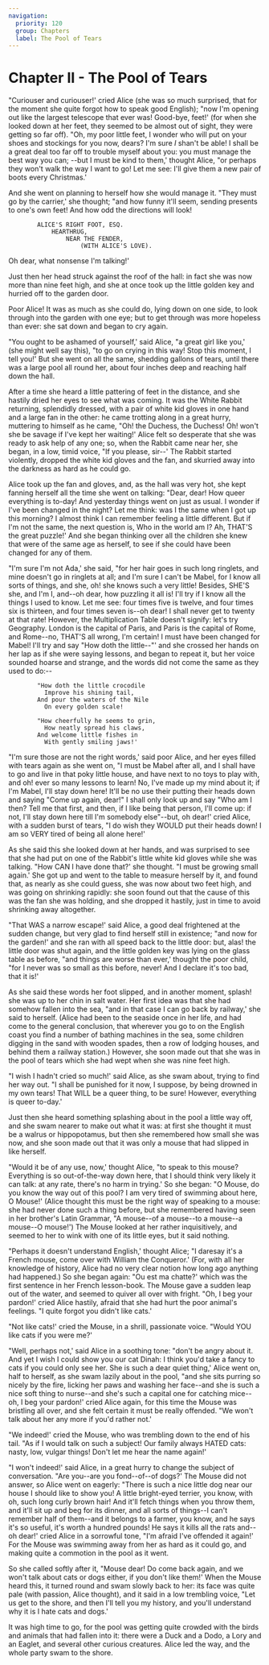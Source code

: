 ```yaml
---
navigation:
  priority: 120
  group: Chapters
  label: The Pool of Tears
---
```


# Chapter II - The Pool of Tears

  "Curiouser and curiouser!' cried Alice (she was so much
surprised, that for the moment she quite forgot how to speak good
English); "now I'm opening out like the largest telescope that
ever was!  Good-bye, feet!' (for when she looked down at her
feet, they seemed to be almost out of sight, they were getting so
far off).  "Oh, my poor little feet, I wonder who will put on
your shoes and stockings for you now, dears?  I'm sure _I_ shan't
be able!  I shall be a great deal too far off to trouble myself
about you:  you must manage the best way you can; --but I must be
kind to them,' thought Alice, "or perhaps they won't walk the
way I want to go!  Let me see:  I'll give them a new pair of
boots every Christmas.'

  And she went on planning to herself how she would manage it.
"They must go by the carrier,' she thought; "and how funny it'll
seem, sending presents to one's own feet!  And how odd the
directions will look!

            ALICE'S RIGHT FOOT, ESQ.
                HEARTHRUG,
                    NEAR THE FENDER,
                        (WITH ALICE'S LOVE).

Oh dear, what nonsense I'm talking!'

  Just then her head struck against the roof of the hall:  in
fact she was now more than nine feet high, and she at once took
up the little golden key and hurried off to the garden door.

  Poor Alice!  It was as much as she could do, lying down on one
side, to look through into the garden with one eye; but to get
through was more hopeless than ever:  she sat down and began to
cry again.

  "You ought to be ashamed of yourself,' said Alice, "a great
girl like you,' (she might well say this), "to go on crying in
this way!  Stop this moment, I tell you!'  But she went on all
the same, shedding gallons of tears, until there was a large pool
all round her, about four inches deep and reaching half down the
hall.

  After a time she heard a little pattering of feet in the
distance, and she hastily dried her eyes to see what was coming.
It was the White Rabbit returning, splendidly dressed, with a
pair of white kid gloves in one hand and a large fan in the
other:  he came trotting along in a great hurry, muttering to
himself as he came, "Oh! the Duchess, the Duchess! Oh! won't she
be savage if I've kept her waiting!'  Alice felt so desperate
that she was ready to ask help of any one; so, when the Rabbit
came near her, she began, in a low, timid voice, "If you please,
sir--'  The Rabbit started violently, dropped the white kid
gloves and the fan, and skurried away into the darkness as hard
as he could go.

  Alice took up the fan and gloves, and, as the hall was very
hot, she kept fanning herself all the time she went on talking:
"Dear, dear!  How queer everything is to-day!  And yesterday
things went on just as usual.  I wonder if I've been changed in
the night?  Let me think:  was I the same when I got up this
morning?  I almost think I can remember feeling a little
different.  But if I'm not the same, the next question is, Who in
the world am I?  Ah, THAT'S the great puzzle!'  And she began
thinking over all the children she knew that were of the same age
as herself, to see if she could have been changed for any of
them.

  "I'm sure I'm not Ada,' she said, "for her hair goes in such
long ringlets, and mine doesn't go in ringlets at all; and I'm
sure I can't be Mabel, for I know all sorts of things, and she,
oh! she knows such a very little!  Besides, SHE'S she, and I'm I,
and--oh dear, how puzzling it all is!  I'll try if I know all the
things I used to know.  Let me see:  four times five is twelve,
and four times six is thirteen, and four times seven is--oh dear!
I shall never get to twenty at that rate!  However, the
Multiplication Table doesn't signify:  let's try Geography.
London is the capital of Paris, and Paris is the capital of Rome,
and Rome--no, THAT'S all wrong, I'm certain!  I must have been
changed for Mabel!  I'll try and say "How doth the little--"'
and she crossed her hands on her lap as if she were saying lessons,
and began to repeat it, but her voice sounded hoarse and
strange, and the words did not come the same as they used to do:--

            "How doth the little crocodile
              Improve his shining tail,
            And pour the waters of the Nile
              On every golden scale!

            "How cheerfully he seems to grin,
              How neatly spread his claws,
            And welcome little fishes in
              With gently smiling jaws!'

  "I'm sure those are not the right words,' said poor Alice, and
her eyes filled with tears again as she went on, "I must be Mabel
after all, and I shall have to go and live in that poky little
house, and have next to no toys to play with, and oh! ever so
many lessons to learn!  No, I've made up my mind about it; if I'm
Mabel, I'll stay down here!  It'll be no use their putting their
heads down and saying "Come up again, dear!"  I shall only look
up and say "Who am I then?  Tell me that first, and then, if I
like being that person, I'll come up:  if not, I'll stay down
here till I'm somebody else"--but, oh dear!' cried Alice, with a
sudden burst of tears, "I do wish they WOULD put their heads
down!  I am so VERY tired of being all alone here!'

  As she said this she looked down at her hands, and was
surprised to see that she had put on one of the Rabbit's little
white kid gloves while she was talking.  "How CAN I have done
that?' she thought.  "I must be growing small again.'  She got up
and went to the table to measure herself by it, and found that,
as nearly as she could guess, she was now about two feet high,
and was going on shrinking rapidly:  she soon found out that the
cause of this was the fan she was holding, and she dropped it
hastily, just in time to avoid shrinking away altogether.

"That WAS a narrow escape!' said Alice, a good deal frightened at
the sudden change, but very glad to find herself still in
existence; "and now for the garden!' and she ran with all speed
back to the little door:  but, alas! the little door was shut
again, and the little golden key was lying on the glass table as
before, "and things are worse than ever,' thought the poor child,
"for I never was so small as this before, never!  And I declare
it's too bad, that it is!'

  As she said these words her foot slipped, and in another
moment, splash! she was up to her chin in salt water.  Her first
idea was that she had somehow fallen into the sea, "and in that
case I can go back by railway,' she said to herself.  (Alice had
been to the seaside once in her life, and had come to the general
conclusion, that wherever you go to on the English coast you find
a number of bathing machines in the sea, some children digging in
the sand with wooden spades, then a row of lodging houses, and
behind them a railway station.)  However, she soon made out that
she was in the pool of tears which she had wept when she was nine
feet high.

  "I wish I hadn't cried so much!' said Alice, as she swam about,
trying to find her way out.  "I shall be punished for it now, I
suppose, by being drowned in my own tears!  That WILL be a queer
thing, to be sure!  However, everything is queer to-day.'

  Just then she heard something splashing about in the pool a
little way off, and she swam nearer to make out what it was:  at
first she thought it must be a walrus or hippopotamus, but then
she remembered how small she was now, and she soon made out that
it was only a mouse that had slipped in like herself.

  "Would it be of any use, now,' thought Alice, "to speak to this
mouse?  Everything is so out-of-the-way down here, that I should
think very likely it can talk:  at any rate, there's no harm in
trying.'  So she began:  "O Mouse, do you know the way out of
this pool?  I am very tired of swimming about here, O Mouse!'
(Alice thought this must be the right way of speaking to a mouse:
she had never done such a thing before, but she remembered having
seen in her brother's Latin Grammar, "A mouse--of a mouse--to a
mouse--a mouse--O mouse!')  The Mouse looked at her rather
inquisitively, and seemed to her to wink with one of its little
eyes, but it said nothing.

  "Perhaps it doesn't understand English,' thought Alice; "I
daresay it's a French mouse, come over with William the
Conqueror.'  (For, with all her knowledge of history, Alice had
no very clear notion how long ago anything had happened.)  So she
began again:  "Ou est ma chatte?' which was the first sentence in
her French lesson-book.  The Mouse gave a sudden leap out of the
water, and seemed to quiver all over with fright.  "Oh, I beg
your pardon!' cried Alice hastily, afraid that she had hurt the
poor animal's feelings.  "I quite forgot you didn't like cats.'

  "Not like cats!' cried the Mouse, in a shrill, passionate
voice.  "Would YOU like cats if you were me?'

  "Well, perhaps not,' said Alice in a soothing tone:  "don't be
angry about it.  And yet I wish I could show you our cat Dinah:
I think you'd take a fancy to cats if you could only see her.
She is such a dear quiet thing,' Alice went on, half to herself,
as she swam lazily about in the pool, "and she sits purring so
nicely by the fire, licking her paws and washing her face--and
she is such a nice soft thing to nurse--and she's such a capital
one for catching mice--oh, I beg your pardon!' cried Alice again,
for this time the Mouse was bristling all over, and she felt
certain it must be really offended.  "We won't talk about her any
more if you'd rather not.'

  "We indeed!' cried the Mouse, who was trembling down to the end
of his tail.  "As if I would talk on such a subject!  Our family
always HATED cats:  nasty, low, vulgar things!  Don't let me hear
the name again!'

  "I won't indeed!' said Alice, in a great hurry to change the
subject of conversation.  "Are you--are you fond--of--of dogs?'
The Mouse did not answer, so Alice went on eagerly:  "There is
such a nice little dog near our house I should like to show you!
A little bright-eyed terrier, you know, with oh, such long curly
brown hair!  And it'll fetch things when you throw them, and
it'll sit up and beg for its dinner, and all sorts of things--I
can't remember half of them--and it belongs to a farmer, you
know, and he says it's so useful, it's worth a hundred pounds!
He says it kills all the rats and--oh dear!' cried Alice in a
sorrowful tone, "I'm afraid I've offended it again!'  For the
Mouse was swimming away from her as hard as it could go, and
making quite a commotion in the pool as it went.

  So she called softly after it, "Mouse dear!  Do come back
again, and we won't talk about cats or dogs either, if you don't
like them!'  When the Mouse heard this, it turned round and swam
slowly back to her:  its face was quite pale (with passion, Alice
thought), and it said in a low trembling voice, "Let us get to
the shore, and then I'll tell you my history, and you'll
understand why it is I hate cats and dogs.'

  It was high time to go, for the pool was getting quite crowded
with the birds and animals that had fallen into it:  there were a
Duck and a Dodo, a Lory and an Eaglet, and several other curious
creatures.  Alice led the way, and the whole party swam to the
shore.


